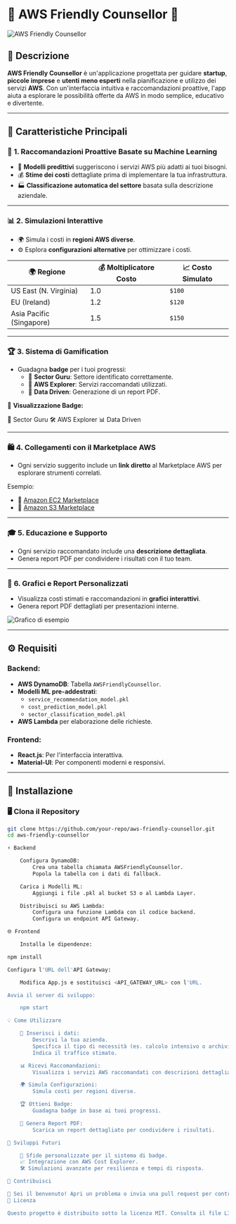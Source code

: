# 🌟 **AWS Friendly Counsellor** 🌟

![AWS Friendly Counsellor](https://via.placeholder.com/728x90.png?text=AWS+Friendly+Counsellor)

## 📝 **Descrizione**
**AWS Friendly Counsellor** è un'applicazione progettata per guidare **startup**, **piccole imprese** e **utenti meno esperti** nella pianificazione e utilizzo dei servizi **AWS**. Con un'interfaccia intuitiva e raccomandazioni proattive, l'app aiuta a esplorare le possibilità offerte da AWS in modo semplice, educativo e divertente.

---

## 🚀 **Caratteristiche Principali**

### 🎯 **1. Raccomandazioni Proattive Basate su Machine Learning**
- 🔮 **Modelli predittivi** suggeriscono i servizi AWS più adatti ai tuoi bisogni.
- 💰 **Stime dei costi** dettagliate prima di implementare la tua infrastruttura.
- 🏭 **Classificazione automatica del settore** basata sulla descrizione aziendale.

---

### 📊 **2. Simulazioni Interattive**
- 🌍 Simula i costi in **regioni AWS diverse**.
- ⚙️ Esplora **configurazioni alternative** per ottimizzare i costi.

| 🌍 **Regione**            | 💰 **Moltiplicatore Costo** | 📈 **Costo Simulato** |
|---------------------------|----------------------------|------------------------|
| US East (N. Virginia)     | 1.0                        | `$100`                |
| EU (Ireland)              | 1.2                        | `$120`                |
| Asia Pacific (Singapore)  | 1.5                        | `$150`                |

---

### 🏆 **3. Sistema di Gamification**
- Guadagna **badge** per i tuoi progressi:
  - 🏅 **Sector Guru**: Settore identificato correttamente.
  - 🥇 **AWS Explorer**: Servizi raccomandati utilizzati.
  - 🥈 **Data Driven**: Generazione di un report PDF.

🎉 **Visualizzazione Badge:**

🎯 Sector Guru 🛠️ AWS Explorer 📊 Data Driven


---

### 🛍️ **4. Collegamenti con il Marketplace AWS**
- Ogni servizio suggerito include un **link diretto** al Marketplace AWS per esplorare strumenti correlati.

Esempio:
- 🔗 [Amazon EC2 Marketplace](https://aws.amazon.com/marketplace/pp/prodview-ec2)
- 🔗 [Amazon S3 Marketplace](https://aws.amazon.com/marketplace/pp/prodview-s3)

---

### 🎓 **5. Educazione e Supporto**
- Ogni servizio raccomandato include una **descrizione dettagliata**.
- Genera report PDF per condividere i risultati con il tuo team.

---

### 🌈 **6. Grafici e Report Personalizzati**
- Visualizza costi stimati e raccomandazioni in **grafici interattivi**.
- Genera report PDF dettagliati per presentazioni interne.

![Grafico di esempio](https://via.placeholder.com/400x200.png?text=Grafico+Costi+Stimati)

---

## ⚙️ **Requisiti**

### Backend:
- **AWS DynamoDB**: Tabella `AWSFriendlyCounsellor`.
- **Modelli ML pre-addestrati**:
  - `service_recommendation_model.pkl`
  - `cost_prediction_model.pkl`
  - `sector_classification_model.pkl`
- **AWS Lambda** per elaborazione delle richieste.

### Frontend:
- **React.js**: Per l'interfaccia interattiva.
- **Material-UI**: Per componenti moderni e responsivi.

---

## 🚧 **Installazione**

### 🖥️ **Clona il Repository**
```bash
git clone https://github.com/your-repo/aws-friendly-counsellor.git
cd aws-friendly-counsellor

⚡ Backend

    Configura DynamoDB:
        Crea una tabella chiamata AWSFriendlyCounsellor.
        Popola la tabella con i dati di fallback.

    Carica i Modelli ML:
        Aggiungi i file .pkl al bucket S3 o al Lambda Layer.

    Distribuisci su AWS Lambda:
        Configura una funzione Lambda con il codice backend.
        Configura un endpoint API Gateway.

🌐 Frontend

    Installa le dipendenze:

npm install

Configura l'URL dell'API Gateway:

    Modifica App.js e sostituisci <API_GATEWAY_URL> con l'URL.

Avvia il server di sviluppo:

    npm start

💡 Come Utilizzare

    📝 Inserisci i dati:
        Descrivi la tua azienda.
        Specifica il tipo di necessità (es. calcolo intensivo o archiviazione).
        Indica il traffico stimato.

    📊 Ricevi Raccomandazioni:
        Visualizza i servizi AWS raccomandati con descrizioni dettagliate.

    🌍 Simula Configurazioni:
        Simula costi per regioni diverse.

    🏆 Ottieni Badge:
        Guadagna badge in base ai tuoi progressi.

    📄 Genera Report PDF:
        Scarica un report dettagliato per condividere i risultati.

🔮 Sviluppi Futuri

    🌟 Sfide personalizzate per il sistema di badge.
    📈 Integrazione con AWS Cost Explorer.
    🛠️ Simulazioni avanzate per resilienza e tempi di risposta.

🤝 Contribuisci

🎉 Sei il benvenuto! Apri un problema o invia una pull request per contribuire.
📜 Licenza

Questo progetto è distribuito sotto la licenza MIT. Consulta il file LICENSE per ulteriori dettagli.
